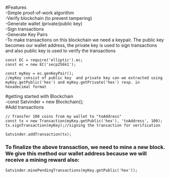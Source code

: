 #Features<br/>
-Simple proof-of-work algorithm<br/>
-Verify blockchain (to prevent tampering)<br/>
-Generate wallet (private/public key)<br/>
-Sign transactions<br/>
-Generate Key Pairs<br/>
-To make transactions on this blockchain we need a keypair. The public key becomes our wallet address, the private key is used to sign transactions and also public key is used to verify the transactions<br/>
```
const EC = require('elliptic').ec;
const ec = new EC('secp256k1');

const myKey = ec.genKeyPair();
//myKey consist of public key  and private key can we extracted using myKey.getPublic('hex') and myKey.getPrivate('hex') resp. in hexadecimal format
```
#getting started with Blockchain<br/>
-const Satvinder = new Blockchain();<br/>
#Add transactions<br/>
```
// Transfer 100 coins from my wallet to "toAddress"
const tx = new Transaction(myKey.getPublic('hex'), 'toAddress', 100);
tx.signTransaction(myKey);//signing the transaction for verification

Satvinder.addTransaction(tx);
```
### To finalize the above  transaction, we need to mine a new block. We give this method our wallet address because we will receive a mining reward also:<br/>
```Satvinder.minePendingTransactions(myKey.getPublic('hex'));```

